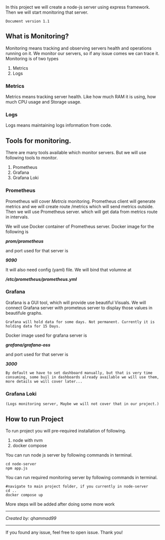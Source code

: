 In this project we will create a node-js server using express framework. Then we will start monitoring that server.

    Document version 1.1

## What is Monitoring?
Monitoring means tracking and observing servers health and operations running on it. We monitor our servers, so if any issue comes we can trace it. Monitoring is of two types
1. Metrics
2. Logs

### Metrics
Metrics means tracking server health. Like how much RAM it is using, how much CPU usage and Storage usage.

### Logs
Logs means maintaining logs information from code.


## Tools for monitoring.
There are many tools available which monitor servers. But we will use following tools to monitor.

1. Prometheus
2. Grafana
3. Grafana Loki

### Prometheus
Prometheus will cover _Metrcis_ monitoring. Prometheus client will generate metrics and we will create route /metrics which will send metrics outside. Then we will use Prometheus server. which will get data from metrics route in intervals. 
    
We will use Docker container of Prometheus server. Docker image for the following is 
    
***prom/prometheus***
    
and port used for that server is

***9090***

It will also need config (yaml) file. We will bind that volumne at

***/etc/prometheus/prometheus.yml***
    

### Grafana

Grafana is a GUI tool, which will provide use beautiful Visuals. We will connect Grafana server with prometeus server to display those values in beautifule graphs.

    Grafana will hold data for some days. Not permanent. Currently it is holding data for 15 Days.

Docker image used for grafana server is

***grafana/grafana-oss***
    
and port used for that server is

***3000***

    By default we have to set dashboard manually, but that is very time consuming, some buil in dashboards already available we will use them, more details we will cover later...

### Grafana Loki
    (Logs monitoring server, Maybe we will not cover that in our project.)


## How to run Project
To run project you will pre-required installation of following.

1. node with nvm
2. docker compose

You can run node js server by following commands in terminal.

```
cd node-server
npm app.js
```

You can run required monitoring server by following commands in terminal.

```
#navigate to main project folder, if you currently in node-server
cd .. 
docker compose up
```

More steps will be added after doing some more work

---

_Created by: qhammad99_

---
If you found any issue, feel free to open issue. 
Thank you!

